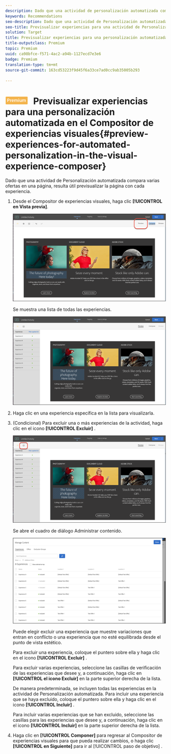 ```yaml
---
description: Dado que una actividad de personalización automatizada compara varias ofertas en una página, resulta útil previsualizar la página con cada experiencia.
keywords: Recommendations
seo-description: Dado que una actividad de Personalización automatizada compara varias ofertas en una página, resulta útil previsualizar la página con cada experiencia.
seo-title: Previsualizar experiencias para una actividad de Personalización automatizada (AP) en el Compositor de experiencias visuales de Adobe Target
solution: Target
title: Previsualizar experiencias para una personalización automatizada en el Compositor de experiencias visuales
title-outputclass: Premium
topic: Premium
uuid: ca98bfce-f571-4ac2-a94b-1127ecd7e3e6
badge: Premium
translation-type: tm+mt
source-git-commit: 163cd53223f9d45f6a33ce7ad0cc9ab35005b293

---
```



# ![PREMIUM](/help/assets/premium.png) Previsualizar experiencias para una personalización automatizada en el Compositor de experiencias visuales{#preview-experiences-for-automated-personalization-in-the-visual-experience-composer}

Dado que una actividad de Personalización automatizada compara varias ofertas en una página, resulta útil previsualizar la página con cada experiencia.

1. Desde el Compositor de experiencias visuales, haga clic **[!UICONTROL en Vista previa]**.

   ![Icono de vista previa](/help/c-activities/t-automated-personalization/assets/preview.png)

   Se muestra una lista de todas las experiencias.

   ![Previsualizar experiencias](/help/c-activities/t-automated-personalization/assets/ap_preview-new.png)

1. Haga clic en una experiencia específica en la lista para visualizarla.

1. (Condicional) Para excluir una o más experiencias de la actividad, haga clic en el icono **[!UICONTROL Excluir]** .

   ![Icono Excluir](/help/c-activities/t-automated-personalization/assets/ap_exclude-new.png)

   Se abre el cuadro de diálogo Administrar contenido.

   ![Cuadro de diálogo Administrar contenido](/help/c-activities/t-automated-personalization/assets/preview-exclude.png)

   Puede elegir excluir una experiencia que muestre variaciones que entran en conflicto o una experiencia que no esté equilibrada desde el punto de vista estético.

   Para excluir una experiencia, coloque el puntero sobre ella y haga clic en el icono **[!UICONTROL Excluir]** .

   Para excluir varias experiencias, seleccione las casillas de verificación de las experiencias que desee y, a continuación, haga clic en **[!UICONTROL el icono Excluir]** en la parte superior derecha de la lista.

   De manera predeterminada, se incluyen todas las experiencias en la actividad de Personalización automatizada. Para incluir una experiencia que se haya excluido, coloque el puntero sobre ella y haga clic en el icono **[!UICONTROL Incluir]** .

   Para incluir varias experiencias que se han excluido, seleccione las casillas para las experiencias que desee y, a continuación, haga clic en el icono **[!UICONTROL Incluir]** en la parte superior derecha de la lista.

1. Haga clic en **[!UICONTROL Componer]** para regresar al Compositor de experiencias visuales para que pueda realizar cambios, o haga clic **[!UICONTROL en Siguiente]** para ir al [!UICONTROL paso de objetivo] .
